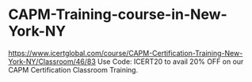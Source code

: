 # CAPM-Training-course-in-New-York-NY
https://www.icertglobal.com/course/CAPM-Certification-Training-New-York-NY/Classroom/46/83  Use Code: ICERT20 to avail 20% OFF on our CAPM Certification Classroom Training.
